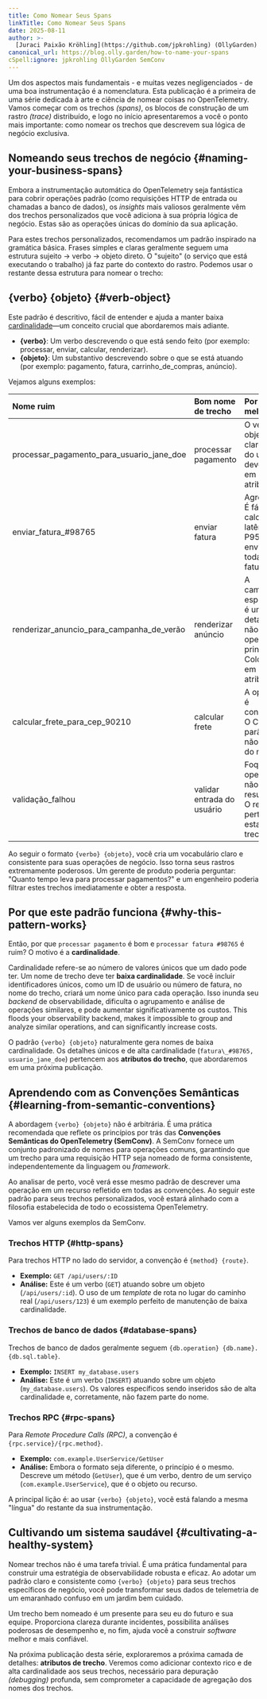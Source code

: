 ```yaml
---
title: Como Nomear Seus Spans
linkTitle: Como Nomear Seus Spans
date: 2025-08-11
author: >-
  [Juraci Paixão Kröhling](https://github.com/jpkrohling) (OllyGarden)
canonical_url: https://blog.olly.garden/how-to-name-your-spans
cSpell:ignore: jpkrohling OllyGarden SemConv
---
```


Um dos aspectos mais fundamentais - e muitas vezes negligenciados - de uma boa
instrumentação é a nomenclatura. Esta publicação é a primeira de uma série
dedicada à arte e ciência de nomear coisas no OpenTelemetry. Vamos começar com
os trechos _(spans)_, os blocos de construção de um rastro _(trace)_
distribuído, e logo no início apresentaremos a você o ponto mais importante:
como nomear os trechos que descrevem sua lógica de negócio exclusiva.

## Nomeando seus trechos de negócio {#naming-your-business-spans}

Embora a instrumentação automática do OpenTelemetry seja fantástica para cobrir
operações padrão (como requisições HTTP de entrada ou chamadas a banco de
dados), os _insights_ mais valiosos geralmente vêm dos trechos personalizados
que você adiciona à sua própria lógica de negócio. Estas são as operações únicas
do domínio da sua aplicação.

Para estes trechos personalizados, recomendamos um padrão inspirado na gramática
básica.
Frases simples e claras geralmente seguem uma estrutura sujeito -> verbo
-> objeto direto. O "sujeito" (o serviço que está executando o trabalho) já faz
parte do contexto do rastro. Podemos usar o restante dessa estrutura para nomear
o trecho:

## {verbo} {objeto} {#verb-object}

Este padrão é descritivo, fácil de entender e ajuda a manter baixa
[cardinalidade](/docs/concepts/glossary/#cardinality)—um conceito crucial que
abordaremos mais adiante.

- **{verbo}**: Um verbo descrevendo o que está sendo feito (por exemplo:
  processar, enviar, calcular, renderizar).
- **{objeto}**: Um substantivo descrevendo sobre o que se está atuando (por
  exemplo: pagamento, fatura, carrinho_de_compras, anúncio).

Vejamos alguns exemplos:

| Nome ruim                                                                                                                                          | Bom nome de trecho         | Por que é melhor                                                                                                        |
| :------------------------------------------------------------------------------------------------------------------------------------------------- | :------------------------- | :---------------------------------------------------------------------------------------------------------------------- |
| processar_pagamento_para_usuario_jane_doe | processar pagamento        | O verbo e objeto são claros. O ID do usuário deve estar em um atributo.                 |
| enviar_fatura_#98765                                                                                                                               | enviar fatura              | Agregável. É fácil calcular a latência P95 para o envio de todas as faturas.            |
| renderizar_anuncio_para_campanha_de_verão | renderizar anúncio         | A campanha específica é um detalhe, não a operação principal. Coloque-a em um atributo. |
| calcular_frete_para_cep_90210                                  | calcular frete             | A operação é consistente. O CEP é um parâmetro, não parte do nome.                      |
| validação_falhou                                                                                                              | validar entrada do usuário | Foque na operação, não no resultado. O resultado pertence ao estado do trecho.          |

Ao seguir o formato `{verbo} {objeto}`, você cria um vocabulário claro e
consistente para suas operações de negócio. Isso torna seus rastros extremamente
poderosos. Um gerente de produto poderia perguntar: "Quanto tempo leva para
processar pagamentos?" e um engenheiro poderia filtrar estes trechos
imediatamente e obter a resposta.

## Por que este padrão funciona {#why-this-pattern-works}

Então, por que `processar pagamento` é bom e `processar fatura #98765` é ruim? O
motivo é a **cardinalidade**.

Cardinalidade refere-se ao número de valores únicos que um dado pode ter. Um
nome de trecho deve ter **baixa cardinalidade**. Se você incluir identificadores
únicos, como um ID de usuário ou número de fatura, no nome do trecho, criará um
nome único para cada operação. Isso inunda seu _backend_ de observabilidade,
dificulta o agrupamento e análise de operações similares, e pode aumentar
significativamente os custos. This floods your observability backend, makes
it impossible to group and analyze similar operations, and can significantly
increase costs.

O padrão `{verbo} {objeto}` naturalmente gera nomes de baixa cardinalidade. Os
detalhes únicos e de alta cardinalidade (`fatura\_#98765, usuario_jane_doe`)
pertencem aos **atributos do trecho**, que abordaremos em uma próxima
publicação.

## Aprendendo com as Convenções Semânticas {#learning-from-semantic-conventions}

A abordagem `{verbo} {objeto}` não é arbitrária. É uma prática recomendada que
reflete os princípios por trás das **Convenções Semânticas do OpenTelemetry
(SemConv)**. A SemConv fornece um conjunto padronizado de nomes para operações
comuns, garantindo que um trecho para uma requisição HTTP seja nomeado de forma
consistente, independentemente da linguagem ou _framework_.

Ao analisar de perto, você verá esse mesmo padrão de descrever uma operação em
um recurso refletido em todas as convenções. Ao seguir este padrão para seus
trechos personalizados, você estará alinhado com a filosofia estabelecida de
todo o ecossistema OpenTelemetry.

Vamos ver alguns exemplos da SemConv.

### Trechos HTTP {#http-spans}

Para trechos HTTP no lado do servidor, a convenção é `{method} {route}`.

- **Exemplo:** `GET /api/users/:ID`
- **Análise:** Este é um verbo (`GET`) atuando sobre um objeto
  (`/api/users/:id`).
  O uso de um _template_ de rota no lugar do caminho real
  (`/api/users/123`) é um exemplo perfeito de manutenção de baixa cardinalidade.

### Trechos de banco de dados {#database-spans}

Trechos de banco de dados geralmente seguem
`{db.operation} {db.name}.{db.sql.table}`.

- **Exemplo:** `INSERT my_database.users`
- **Análise:** Este é um verbo (`INSERT`) atuando sobre um objeto
  (`my_database.users`). Os valores específicos sendo inseridos são de alta
  cardinalidade e, corretamente, não fazem parte do nome.

### Trechos RPC {#rpc-spans}

Para _Remote Procedure Calls (RPC)_, a convenção é `{rpc.service}/{rpc.method}`.

- **Exemplo:** `com.example.UserService/GetUser`
- **Análise:** Embora o formato seja diferente, o princípio é o mesmo. Descreve
  um método (`GetUser`), que é um verbo, dentro de um serviço
  (`com.example.UserService`), que é o objeto ou recurso.

A principal lição é: ao usar `{verbo} {objeto}`, você está falando a mesma
"língua" do restante da sua instrumentação.

## Cultivando um sistema saudável {#cultivating-a-healthy-system}

Nomear trechos não é uma tarefa trivial. É uma prática fundamental para
construir uma estratégia de observabilidade robusta e eficaz. Ao adotar um
padrão claro e consistente como `{verbo} {objeto}` para seus trechos específicos
de negócio, você pode transformar seus dados de telemetria de um emaranhado
confuso em um jardim bem cuidado.

Um trecho bem nomeado é um presente para seu eu do futuro e sua equipe. Proporciona clareza durante incidentes, possibilita análises poderosas de
desempenho e, no fim, ajuda você a construir _software_ melhor e mais confiável.

Na próxima publicação desta série, exploraremos a próxima camada de detalhes:
**atributos de trecho**. Veremos como adicionar contexto rico e de alta
cardinalidade aos seus trechos, necessário para depuração _(debugging)_
profunda, sem comprometer a capacidade de agregação dos nomes dos trechos.

